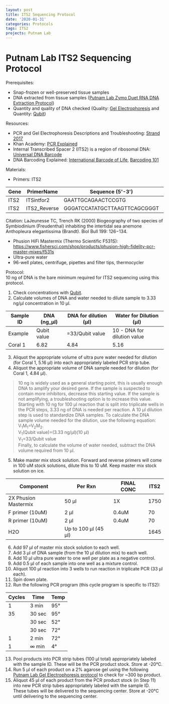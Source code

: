 ```yaml
---
layout: post
title: ITS2 Sequencing Protocol
date: '2020-01-31'
categories: Protocols
tags: ITS2
projects: Putnam Lab
---
```


# Putnam Lab ITS2 Sequencing Protocol

Prerequisites:  
- Snap-frozen or well-preserved tissue samples  
- DNA extracted from tissue samples ([Putnam Lab Zymo Duet RNA DNA Extraction Protocol](https://emmastrand.github.io/EmmaStrand_Notebook/Zymo-Duet-RNA-DNA-Extraction-Protocol/))  
- Quantity and quality of DNA checked (Quality: [Gel Electrophoresis](https://emmastrand.github.io/EmmaStrand_Notebook/Gel-Electrophoresis-Protocol/) and Quantity: [Qubit](https://emmastrand.github.io/EmmaStrand_Notebook/Qubit-Protocol/))  

Resources:  
- PCR and Gel Electrophoresis Descriptions and Troubleshooting: [Strand 2017](https://github.com/emmastrand/EmmaStrand_Notebook/blob/master/protocols/PCR_GEL_SPEC.pdf)  
- Khan Academy: [PCR Explained](https://www.khanacademy.org/science/biology/biotech-dna-technology/dna-sequencing-pcr-electrophoresis/a/polymerase-chain-reaction-pcr)  
- Internal Transcribed Spacer 2 (ITS2) is a region of ribosomal DNA: [Universal DNA Barcode](https://www.ncbi.nlm.nih.gov/pmc/articles/PMC2948509/)  
- DNA Barcoding Explained: [International Barcode of Life](https://ibol.org/about/dna-barcoding/), [Barcoding 101](https://dnabarcoding101.org/lab/)

Materials:  
- Primers: ITS2  

| Gene | PrimerName   | Sequence (5'-3')             | SequenceWithPartialIlluminaTail (5'-3')                        |
|------|--------------|------------------------------|----------------------------------------------------------------|
| ITS2 | ITSintfor2   | GAATTGCAGAACTCCGTG           | TCGTCGGCAGCGTCAGATGTGTATAAGAGACAGGAATTGCAGAACTCCGTG            |
| ITS2 | ITS2_Reverse | GGGATCCATATGCTTAAGTTCAGCGGGT | GTCTCGTGGGCTCGGAGATGTGTATAAGAGACAGGGGATCCATATGCTTAAGTTCAGCGGGT |

Citation: LaJeunesse TC, Trench RK (2000) Biogeography of two species of Symbiodinium (Freudenthal) inhabiting the intertidal sea anemone Anthopleura elegantissima (Brandt). Biol Bull 199: 126−134.

- Phusion HiFi Mastermix (Thermo Scientific F531S): https://www.fishersci.com/shop/products/phusion-high-fidelity-pcr-master-mixes/f531s  
- Ultra-pure water
- 96-well plates, centrifuge, pipettes and filter tips, thermocycler

Protocol:  
10 ng of DNA is the bare minimum required for ITS2 sequencing using this protocol.  

1. Check concentrations with [Qubit](https://emmastrand.github.io/EmmaStrand_Notebook/Qubit-Protocol/).  
2. Calculate volumes of DNA and water needed to dilute sample to 3.33 ng/μl concentration in 10 μl.  

| Sample ID | DNA (ng_μl) | DNA for dilution (μl) | Water for Dilution (μl) |
|----------|-------------|-----------------------|-------------------------|
| Example       | Qubit value        | =33/Qubit value                  | 10 - DNA for dilution value                    |
| Coral 1      | 6.82        | 4.84                  | 5.16                    |

3. Aliquot the appropriate volume of ultra pure water needed for dilution (for Coral 1, 5.16 μl) into each appropriately labeled PCR strip tube.  
4. Aliquot the appropriate volume of DNA sample needed for dilution (for Coral 1, 4.84 μl).  
> 10 ng is widely used as a general starting point, this is usually enough DNA to amplify your desired gene. If the sample is suspected to contain more inhibitors, decrease this starting value. If the sample is not amplifying, a troubleshooting option is to increase this value. Starting with 10 ng for 100 μl reaction that is split into triplicate wells in the PCR steps, 3.33 ng of DNA is needed per reaction. A 10 μl dilution step is used to standardize DNA samples. To calculate the DNA sample volume needed for the dilution, use the following equation: V<sub>1</sub>M<sub>1</sub>=V<sub>2</sub>M<sub>2</sub>.   
V<sub>1</sub>(Qubit value)=(3.33 ng/μl)(10 μl)  
V<sub>1</sub>=33/Qubit value  
Finally, to calculate the volume of water needed, subtract the DNA volume required from 10 μl.

5. Make master mix stock solution. Forward and reverse primers will come in 100 uM stock solutions, dilute this to 10 uM. Keep master mix stock solution on ice.    

| Component            | Per Rxn            | FINAL CONC | ITS2 |
|----------------------|--------------------|------------|------|
| 2X Phusion Mastermix | 50 μl               | 1X         | 1750 |
| F primer (10uM)      | 2 μl                | 0.4uM      | 70   |
| R primer (10uM)      | 2 μl                | 0.4uM      | 70   |
| H2O                  | Up to 100 μl (45 μl) |            | 1645 |  

6. Add 97 μl of master mix stock solution to each well.  
7. Add 3 μl of DNA sample (from the 10 μl dilution mix) to each well.
8. Add 10 μl ultra pure water to one well per plate as a negative control.
9. Add 0.5 μl of each sample into one well as a mixture control.  
10. Aliquot 100 μl reaction into 3 wells to run reaction in triplicate PCR (33 μl each).  
11. Spin down plate.  
12. Run the following PCR program (this cycle program is specific to ITS2):  

| Cycles | Time   | Temp |
|--------|--------|------|
| 1      | 3 min  | 95°  |
| 35     | 30 sec | 95°  |
|        | 30 sec | 52°  |
|        | 30 sec | 72°  |
| 1      | 2 min  | 72°  |
| 1      | ∞ min  | 4°   |

13. Pool products into PCR strip tubes (100 μl total) appropriately labeled with the sample ID. These will be the PCR product stock. Store at -20&deg;C.     
14. Run 5 μl of each product on a 2% agarose gel using the following [Putnam Lab Gel Electrophoresis protocol](https://emmastrand.github.io/EmmaStrand_Notebook/Gel-Electrophoresis-Protocol/) to check for ~300 bp product.  
15. Aliquot 45 μl of each product from the PCR product stock (in Step 11) into new PCR strip tubes appropriately labeled with the sample ID. These tubes will be delivered to the sequencing center. Store at -20&deg;C until delivering to the sequencing center.     
